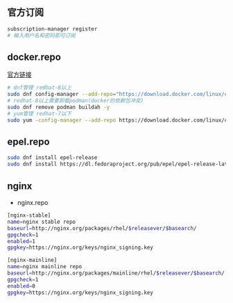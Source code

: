 ## 官方订阅

```bash
subscription-manager register
# 输入用户名和密码即可订阅
```

## docker.repo

[官方链接](https://docs.docker.com/engine/install/)

```bash
# dnf管理 redhat-8以上
sudo dnf config-manager --add-repo="https://download.docker.com/linux/centos/docker-ce.repo"
# redhat-8以上需要卸载podman(docker的依赖包冲突)
sudo dnf remove podman buildah -y
# yum管理 redhat-7以下
sudo yum -config-manager --add-repo https://download.docker.com/linux/centos/docker-ce.repo
```

## epel.repo

```bash
sudo dnf install epel-release
sudo dnf install https://dl.fedoraproject.org/pub/epel/epel-release-latest-$releasever.noarch.rpm
```

## nginx

- nginx.repo

```bash
[nginx-stable]
name=nginx stable repo
baseurl=http://nginx.org/packages/rhel/$releasever/$basearch/
gpgcheck=1
enabled=1
gpgkey=https://nginx.org/keys/nginx_signing.key

[nginx-mainline]
name=nginx mainline repo
baseurl=http://nginx.org/packages/mainline/rhel/$releasever/$basearch/
gpgcheck=1
enabled=0
gpgkey=https://nginx.org/keys/nginx_signing.key
```

## 